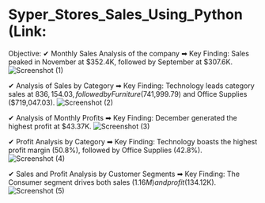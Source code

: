 # Syper_Stores_Sales_Using_Python (Link: 

Objective:
✔ Monthly Sales Analysis of the company
➡ Key Finding:  Sales peaked in November at $352.4K, followed by September at $307.6K.
  ![Screenshot (1)](https://github.com/subhajitdey295/Python_Super_Stores_Sales/assets/73297451/9d78761e-30ef-46d3-8683-543d9ed57b78)

✔ Analysis of Sales by Category
➡ Key Finding: Technology leads category sales at $836,154.03, followed by Furniture ($741,999.79) and Office Supplies ($719,047.03).
  ![Screenshot (2)](https://github.com/subhajitdey295/Python_Super_Stores_Sales/assets/73297451/41fe1d66-4428-48d1-9474-56eb112b5af1)

✔ Analysis of Monthly Profits
➡ Key Finding:  December generated the highest profit at $43.37K.
  ![Screenshot (3)](https://github.com/subhajitdey295/Python_Super_Stores_Sales/assets/73297451/f900ba37-f5a2-44a8-b3dc-c44483c1d583)

✔ Profit Analysis by Category
➡ Key Finding:  Technology boasts the highest profit margin (50.8%), followed by Office Supplies (42.8%).
  ![Screenshot (4)](https://github.com/subhajitdey295/Python_Super_Stores_Sales/assets/73297451/daaca910-df07-4a20-89c9-3a6ee111a386)

✔ Sales and Profit Analysis by Customer Segments
➡ Key Finding:  The Consumer segment drives both sales ($1.16M) and profit ($134.12K).
  ![Screenshot (5)](https://github.com/subhajitdey295/Python_Super_Stores_Sales/assets/73297451/27631e19-1745-4b31-a8d3-0a73ade4963a)
